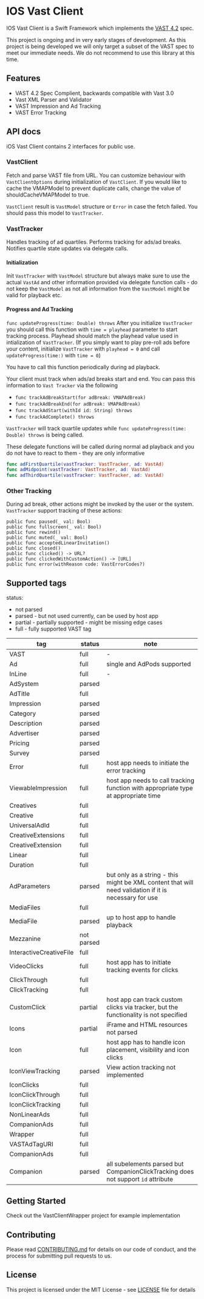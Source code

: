 # IOS Vast Client

IOS Vast Client is a Swift Framework which implements the [VAST 4.2](https://www.iab.com/guidelines/digital-video-ad-serving-template-vast/) spec.

This project is ongoing and in very early stages of development. As this project is being developed we will only target a subset of the VAST spec to meet our immediate needs. We do not recommend to use this library at this time. 

## Features

* VAST 4.2 Spec Complient, backwards compatible with Vast 3.0
* Vast XML Parser and Validator
* VAST Impression and Ad Tracking
* VAST Error Tracking

## API docs

iOS Vast Client contains 2 interfaces for public use.

### VastClient

Fetch and parse VAST file from URL. You can customize behaviour with `VastClientOptions` during initialization of `VastClient`.
If you would like to cache the VMAPModel to prevent duplicate calls, change the value of shouldCacheVMAPModel to true.

`VastClient` result is `VastModel` structure or `Error` in case the fetch failed. You should pass this model to `VastTracker`.

### VastTracker

Handles tracking of ad quartiles. Performs tracking for ads/ad breaks. Notifies quartile state updates via delegate calls.

#### Initialization

Init `VastTracker` with `VastModel` structure but always make sure to use the actual `VastAd` and other information provided via delegate function calls - do not keep the `VastModel` as not all information from the `VastModel` might be valid for playback etc. 

#### Progress and Ad Tracking

`func updateProgress(time: Double) throws`
After you initialize `VastTracker` you should call this function with `time = playhead` parameter to start tracking process. Playhead should match the playhead value used in intialization of `VastTracker`.  (If you simply want to play pre-roll ads before your content, initialize `VastTracker` with `playhead = 0` and call `updateProgress(time:)` with `time = 0`)

You have to call this function periodically during ad playback.

Your client must track when ads/ad breaks start and end. You can pass this information to `Vast Tracker` via the following
- `func trackAdBreakStart(for adBreak: VMAPAdBreak)`
- `func trackAdBreakEnd(for adBreak: VMAPAdBreak)`
- `func trackAdStart(withId id: String) throws`
- `func trackAdComplete() throws`

`VastTracker` will track quartile updates while `func updateProgress(time: Double) throws` is being called.


These delegate functions will be called during normal ad playback and you do not have to react to them - they are only informative

```swift
func adFirstQuartile(vastTracker: VastTracker, ad: VastAd)
func adMidpoint(vastTracker: VastTracker, ad: VastAd)
func adThirdQuartile(vastTracker: VastTracker, ad: VastAd)
```

### Other Tracking

During ad break, other actions might be invoked by the user or the system.
`VastTracker` support tracking of these actions:

```
public func paused(_ val: Bool)
public func fullscreen(_ val: Bool)
public func rewind()
public func muted(_ val: Bool)
public func acceptedLinearInvitation()
public func closed()
public func clicked() -> URL?
public func clickedWithCustomAction() -> [URL]
public func error(withReason code: VastErrorCodes?)
```

## Supported tags

status:

- not parsed
- parsed - but not used currently, can be used by host app
- partial - partially supported - might be missing edge cases
- full - fully supported VAST tag

|tag|status|note|
|---|---|---|
|VAST|full|-|
|Ad|full|single and AdPods supported|
|InLine|full|-|
|AdSystem|parsed||
|AdTitle|full||
|Impression|parsed||
|Category|parsed||
|Description|parsed||
|Advertiser|parsed||
|Pricing|parsed||
|Survey|parsed||
|Error|full|host app needs to initiate the error tracking|
|ViewableImpression|full|host app needs to call tracking function with appropriate type at appropriate time|
|Creatives|full||
|Creative|full||
|UniversalAdId|full||
|CreativeExtensions|full||
|CreativeExtension|full||
|Linear|full||
|Duration|full||
|AdParameters|parsed|but only as a string - this might be XML content that will need validation if it is necessary for use|
|MediaFiles|full||
|MediaFile|parsed|up to host app to handle playback|
|Mezzanine|not parsed||
|InteractiveCreativeFile|full||
|VideoClicks|full|host app has to initiate tracking events for clicks|
|ClickThrough|full||
|ClickTracking|full||
|CustomClick|partial|host app can track custom clicks via tracker, but the functionality is not specified|
|Icons|partial|iFrame and HTML resources not parsed|
|Icon|full|host app has to handle icon placement, visibility and icon clicks|
|IconViewTracking|parsed|View action tracking not implemented|
|IconClicks|full||
|IconClickThrough|full||
|IconClickTracking|full||
|NonLinearAds|full||
|CompanionAds|full||
|Wrapper|full||
|VASTAdTagURI|full||
|CompanionAds|full||
|Companion|parsed|all subelements parsed but CompanionClickTracking does not support `id` attribute|


## Getting Started

Check out the VastClientWrapper project for example implementation

## Contributing

Please read [CONTRIBUTING.md](https://github.com/realeyes-media/ios-vast-client/CONTRIBUTING.md) for details on our code of conduct, and the process for submitting pull requests to us.

## License

This project is licensed under the MIT License - see [LICENSE](https://github.com/realeyes-media/ios-vast-client/LICENSE) file for details
